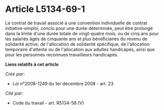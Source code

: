 # Article L5134-69-1

Le contrat de travail associé à une convention individuelle de contrat initiative-emploi, conclu pour une durée déterminée,
peut être prolongé dans la limite d'une durée totale de vingt-quatre mois, ou de cinq ans pour les salariés âgés de cinquante
ans et plus bénéficiaires du revenu de solidarité active, de l'allocation de solidarité spécifique, de l'allocation
temporaire d'attente ou de l'allocation aux adultes handicapés, ainsi que pour les personnes reconnues travailleurs
handicapés.

**Liens relatifs à cet article**

_Créé par_:

  - Loi n°2008-1249 du 1er décembre 2008 - art. 23

_Cité par_:

  - Code du travail - art. R5134-58 (V)
